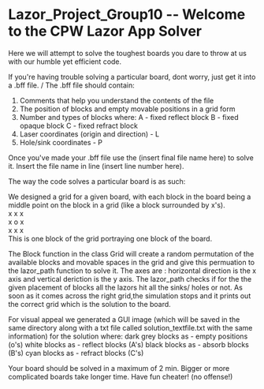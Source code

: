 # Lazor_Project_Group10 -- Welcome to the CPW Lazor App Solver

Here we will attempt to solve the toughest boards you dare to throw at us with our humble yet efficient code.

If you're having trouble solving a particular board, dont worry, just get it into a .bff file. /
The .bff file should contain:
1. Comments that help you understand the contents of the file 
2. The position of blocks and empty movable positions in a grid form
3. Number and types of blocks where:
    A - fixed reflect block
    B - fixed opaque block
    C - fixed refract block
4. Laser coordinates (origin and direction) - L
5. Hole/sink coordinates - P

Once you've made your .bff file use the (insert final file name here) to solve it.
Insert the file name in line (insert line number here).

The way the code solves a particular board is as such:

We designed a grid for a given board, with each block in the
board being a middle point on the block in a grid (like a block surrounded by x's). \
x x x \
x o x \
x x x \
This is one block of the grid portraying one block of the board.

The Block function in the class Grid will create a random permutation of the available blocks and movable spaces in the grid and give this permuation to the lazor_path function to solve it. The axes are : horizontal direction is the x axis and vertical deriction is the y axis. The lazor_path checks if for the the given placement of blocks all the lazors hit all the sinks/ holes or not. As soon as it comes across the right grid,the simulation stops and it prints out the correct grid which is the solution to the board.

For visual appeal we generated a GUI image (which will be saved in the same directory along with a txt file called solution_textfile.txt with the same information) for the solution where:
 dark grey blocks as - empty positions (o's)
 white blocks as - reflect blocks (A's)
 black blocks as - absorb blocks (B's)
 cyan blocks as - refract blocks (C's)

Your board should be solved in a maximum of 2 min. Bigger or more complicated boards take longer time.
Have fun cheater! (no offense!)
